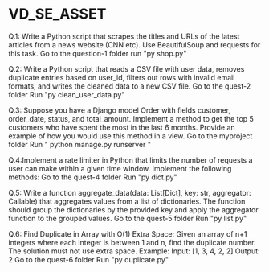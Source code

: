 # VD_SE_ASSET
Q.1: Write a Python script that scrapes the titles and URLs of the
latest articles from a news website (CNN etc). Use
BeautifulSoup and requests for this task.
Go to the question-1 folder
run "py shop.py"

Q.2: Write a Python script that reads a CSV file with user data,
removes duplicate entries based on user_id, filters out rows with
invalid email formats, and writes the cleaned data to a new CSV
file.
Go to the quest-2 folder
Run "py clean_user_data.py"

Q.3: Suppose you have a Django model Order with fields
customer, order_date, status, and total_amount. Implement a
method to get the top 5 customers who have spent the most in
the last 6 months. Provide an example of how you would use this
method in a view.
Go to the myproject folder
Run " python manage.py runserver "

Q.4:Implement a rate limiter in Python that limits the number of
requests a user can make within a given time window.
Implement the following methods:
Go to the quest-4 folder
Run "py dict.py"

Q.5: Write a function aggregate_data(data: List[Dict], key: str,
aggregator: Callable) that aggregates values from a list of
dictionaries. The function should group the dictionaries by the
provided key and apply the aggregator function to the grouped
values.
Go to the quest-5 folder
Run "py list.py"

Q.6: Find Duplicate in Array with O(1) Extra Space: Given an array
of n+1 integers where each integer is between 1 and n, find the
duplicate number. The solution must not use extra space.
Example:
Input: [1, 3, 4, 2, 2]
Output: 2
Go to the quest-6 folder
Run "py duplicate.py"



